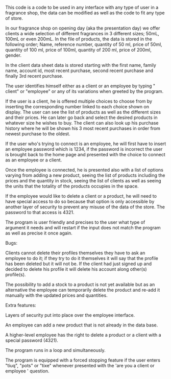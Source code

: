 This code is a code to be used in any interface with any type of user in a fragrance shop, the data can be modified as well as the code to fit any type of store.  
 
In our fragrance shop on opening day (aka the presentation day) we offer clients a wide selection of different fragrances in 3 different sizes; 50mL, 100mL or even 200mL. 
In the file of products, the data is stored in the following order; 
Name, reference number, quantity of 50 ml, price of 50ml, quantity of 100 ml, price of 100ml, quantity of 200 ml, price of 200ml, gender. 
 
In the client data sheet data is stored starting with the first name, family name, account id, most recent purchase, second recent purchase and finally 3rd recent purchase. 
 
 
 
The user identifies himself either as a client or an employee by typing " client" or "employee" or any of its variations when greeted by the program. 
 
If the user is a client, he is offered multiple choices to choose from by inserting the corresponding number linked to each choice shown on display. The user can see the list of products as well as the different sizes and their prices. 
He can later go back and select the desired products in whatever size he wishes to buy. 
The client can also look up his purchase history where he will be shown his 3 most recent purchases in order from newest purchase to the oldest. 
 
If the user who's trying to connect is an employee, he will first have to insert an employee password which is 1234, if the password is incorrect the user is brought back to the home page and presented with the choice to connect as an employee or a client. 
 
Once the employee is connected, he is presented also with a list of options varying from adding a new product, seeing the list of products including the prices and the quantity in stock, seeing the list of clients as well as seeing the units that the totality of the products occupies in the space.  
 
If the employee would like to delete a client or a product, he will need to have special access to do so because that option is only accessible by another layer of security to prevent any misuse of the data of the store. 
The password to that access is 4321. 
 
The program is user friendly and precises to the user what type of argument it needs and will restart if the input does not match the program as well as precise it once again. 
 
 
 
Bugs: 
 
Clients cannot delete their profiles themselves they have to ask an employee to do it; if they try to do it themselves it will say that the profile has been deleted but it will not be. If the client had just signed up and decided to delete his profile it will delete his account along other(s) profile(s). 
 
The possibility to add a stock to a product is not yet available but as an alternative the employee can temporarily delete the product and re-add it manually with the updated prices and quantities. 
 

Extra features: 
 
Layers of security put into place over the employee interface. 
 
An employee can add a new product that is not already in the data base. 
 
A higher-level employee has the right to delete a product or a client with a special password (4321). 
 
The program runs in a loop and simultaneously. 
 
The program is equipped with a forced stopping feature if the user enters "tiuq", "pots" or "tixe" whenever presented with the 'are you a client or employee ' question. 

 
